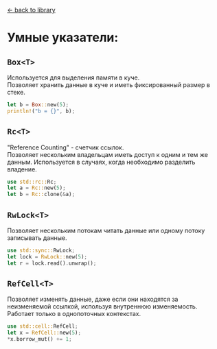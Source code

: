 [← back to library](../librarium.md)

# Умные указатели:
## `Box<T>`
Используется для выделения памяти в куче.  
Позволяет хранить данные в куче и иметь фиксированный размер в стеке.
```rust
let b = Box::new(5);
println!("b = {}", b);
```
## `Rc<T>`
"Reference Counting" - счетчик ссылок.  
Позволяет нескольким владельцам иметь доступ к одним и тем же данным. Используется в случаях, когда необходимо разделить владение.
```rust
use std::rc::Rc;
let a = Rc::new(5);
let b = Rc::clone(&a);
```

## `RwLock<T>`
Позволяет нескольким потокам читать данные или одному потоку записывать данные.
```rust
use std::sync::RwLock;
let lock = RwLock::new(5);
let r = lock.read().unwrap();
```

## `RefCell<T>`
Позволяет изменять данные, даже если они находятся за неизменяемой ссылкой, используя внутреннюю изменяемость.  
Работает только в однопоточных контекстах.
```rust
use std::cell::RefCell;
let x = RefCell::new(5);
*x.borrow_mut() += 1;
```